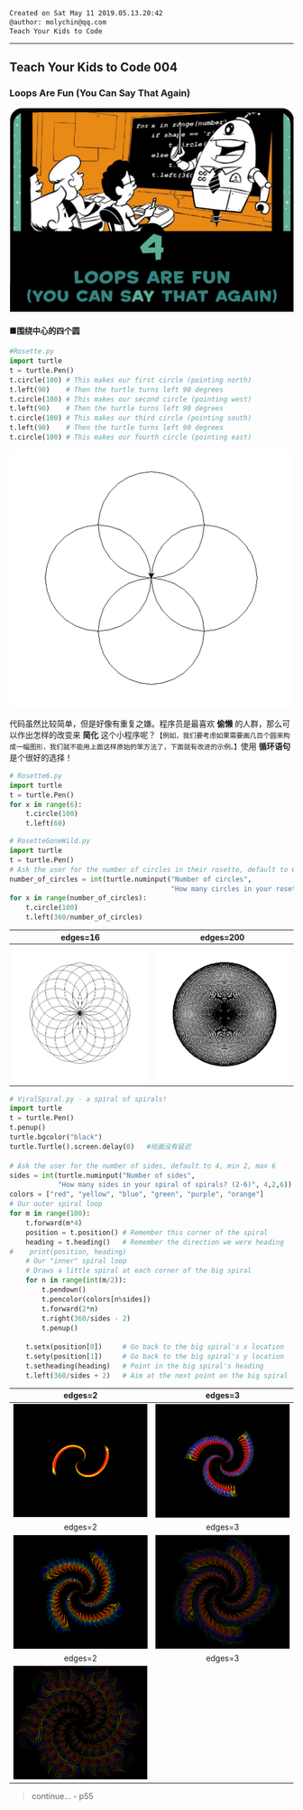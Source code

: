 ```
Created on Sat May 11 2019.05.13.20:42
@author: molychin@qq.com  
Teach Your Kids to Code  
```  

---
## **Teach Your Kids to Code 004**
### Loops Are Fun (You Can Say That Again)

![](res/2019-5-13-20-45-43.png)

#### ■围绕中心的四个圆  
```python
#Rosette.py
import turtle
t = turtle.Pen()
t.circle(100) # This makes our first circle (pointing north)
t.left(90)    # Then the turtle turns left 90 degrees
t.circle(100) # This makes our second circle (pointing west)
t.left(90)    # Then the turtle turns left 90 degrees
t.circle(100) # This makes our third circle (pointing south)
t.left(90)    # Then the turtle turns left 90 degrees
t.circle(100) # This makes our fourth circle (pointing east)
```
![](res/2019-5-13-21-27-40.png)

代码虽然比较简单，但是好像有重复之嫌。程序员是最喜欢 **偷懒** 的人群，那么可以作出怎样的改变来 **简化** 这个小程序呢？`【例如，我们要考虑如果需要画几百个圆来构成一幅图形，我们就不能用上面这样原始的笨方法了，下面就有改进的示例。】`使用 **循环语句** 是个很好的选择！


```python
# Rosette6.py
import turtle
t = turtle.Pen()
for x in range(6):
    t.circle(100)
    t.left(60)
```


```python
# RosetteGoneWild.py
import turtle
t = turtle.Pen()
# Ask the user for the number of circles in their rosette, default to 6
number_of_circles = int(turtle.numinput("Number of circles",
                                        "How many circles in your rosette?", 6))
for x in range(number_of_circles):
    t.circle(100)
    t.left(360/number_of_circles)
```

|edges=16|edges=200|
|:---:|:---:|
|![](res/2019-05-16-14-49-59.png)|![](res/2019-05-16-15-00-57.png)|

```python
# ViralSpiral.py - a spiral of spirals!
import turtle
t = turtle.Pen()
t.penup()
turtle.bgcolor("black")
turtle.Turtle().screen.delay(0)   #绘画没有延迟

# Ask the user for the number of sides, default to 4, min 2, max 6
sides = int(turtle.numinput("Number of sides",
            "How many sides in your spiral of spirals? (2-6)", 4,2,6))
colors = ["red", "yellow", "blue", "green", "purple", "orange"]
# Our outer spiral loop
for m in range(100):
    t.forward(m*4)
    position = t.position() # Remember this corner of the spiral
    heading = t.heading()   # Remember the direction we were heading
#    print(position, heading)
    # Our "inner" spiral loop
    # Draws a little spiral at each corner of the big spiral
    for n in range(int(m/2)):
        t.pendown()
        t.pencolor(colors[n%sides])
        t.forward(2*n)
        t.right(360/sides - 2)
        t.penup()

    t.setx(position[0])     # Go back to the big spiral's x location
    t.sety(position[1])     # Go back to the big spiral's y location
    t.setheading(heading)   # Point in the big spiral's heading
    t.left(360/sides + 2)   # Aim at the next point on the big spiral

```

|edges=2|edges=3|
|:---:|:---:|
|![](res/2019-5-16-19-15-45.png)|![](res/2019-5-16-19-13-00.png)|
|edges=2|edges=3|
|![](res/2019-5-16-18-59-17.png)|![](res/2019-5-16-19-16-47.png)|
|edges=2|edges=3|
|![](res/2019-5-16-19-17-46.png)|![]()|










>continue...  - p55
